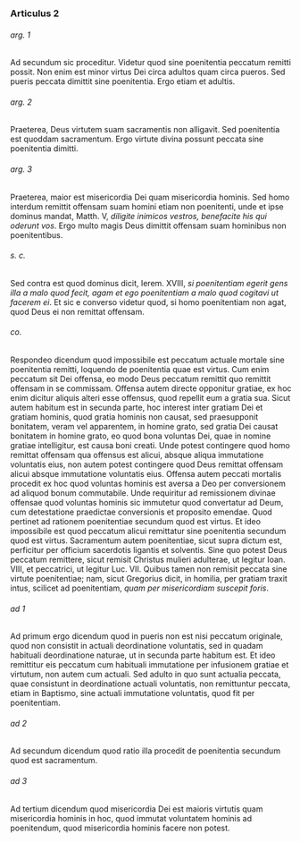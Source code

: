### Articulus 2

###### arg. 1
Ad secundum sic proceditur. Videtur quod sine poenitentia peccatum remitti possit. Non enim est minor virtus Dei circa adultos quam circa pueros. Sed pueris peccata dimittit sine poenitentia. Ergo etiam et adultis.

###### arg. 2
Praeterea, Deus virtutem suam sacramentis non alligavit. Sed poenitentia est quoddam sacramentum. Ergo virtute divina possunt peccata sine poenitentia dimitti.

###### arg. 3
Praeterea, maior est misericordia Dei quam misericordia hominis. Sed homo interdum remittit offensam suam homini etiam non poenitenti, unde et ipse dominus mandat, Matth. V, *diligite inimicos vestros, benefacite his qui oderunt vos*. Ergo multo magis Deus dimittit offensam suam hominibus non poenitentibus.

###### s. c.
Sed contra est quod dominus dicit, Ierem. XVIII, *si poenitentiam egerit gens illa a malo quod fecit, agam et ego poenitentiam a malo quod cogitavi ut facerem ei*. Et sic e converso videtur quod, si homo poenitentiam non agat, quod Deus ei non remittat offensam.

###### co.
Respondeo dicendum quod impossibile est peccatum actuale mortale sine poenitentia remitti, loquendo de poenitentia quae est virtus. Cum enim peccatum sit Dei offensa, eo modo Deus peccatum remittit quo remittit offensam in se commissam. Offensa autem directe opponitur gratiae, ex hoc enim dicitur aliquis alteri esse offensus, quod repellit eum a gratia sua. Sicut autem habitum est in secunda parte, hoc interest inter gratiam Dei et gratiam hominis, quod gratia hominis non causat, sed praesupponit bonitatem, veram vel apparentem, in homine grato, sed gratia Dei causat bonitatem in homine grato, eo quod bona voluntas Dei, quae in nomine gratiae intelligitur, est causa boni creati. Unde potest contingere quod homo remittat offensam qua offensus est alicui, absque aliqua immutatione voluntatis eius, non autem potest contingere quod Deus remittat offensam alicui absque immutatione voluntatis eius. Offensa autem peccati mortalis procedit ex hoc quod voluntas hominis est aversa a Deo per conversionem ad aliquod bonum commutabile. Unde requiritur ad remissionem divinae offensae quod voluntas hominis sic immutetur quod convertatur ad Deum, cum detestatione praedictae conversionis et proposito emendae. Quod pertinet ad rationem poenitentiae secundum quod est virtus. Et ideo impossibile est quod peccatum alicui remittatur sine poenitentia secundum quod est virtus. Sacramentum autem poenitentiae, sicut supra dictum est, perficitur per officium sacerdotis ligantis et solventis. Sine quo potest Deus peccatum remittere, sicut remisit Christus mulieri adulterae, ut legitur Ioan. VIII, et peccatrici, ut legitur Luc. VII. Quibus tamen non remisit peccata sine virtute poenitentiae; nam, sicut Gregorius dicit, in homilia, per gratiam traxit intus, scilicet ad poenitentiam, *quam per misericordiam suscepit foris*.

###### ad 1
Ad primum ergo dicendum quod in pueris non est nisi peccatum originale, quod non consistit in actuali deordinatione voluntatis, sed in quadam habituali deordinatione naturae, ut in secunda parte habitum est. Et ideo remittitur eis peccatum cum habituali immutatione per infusionem gratiae et virtutum, non autem cum actuali. Sed adulto in quo sunt actualia peccata, quae consistunt in deordinatione actuali voluntatis, non remittuntur peccata, etiam in Baptismo, sine actuali immutatione voluntatis, quod fit per poenitentiam.

###### ad 2
Ad secundum dicendum quod ratio illa procedit de poenitentia secundum quod est sacramentum.

###### ad 3
Ad tertium dicendum quod misericordia Dei est maioris virtutis quam misericordia hominis in hoc, quod immutat voluntatem hominis ad poenitendum, quod misericordia hominis facere non potest.

